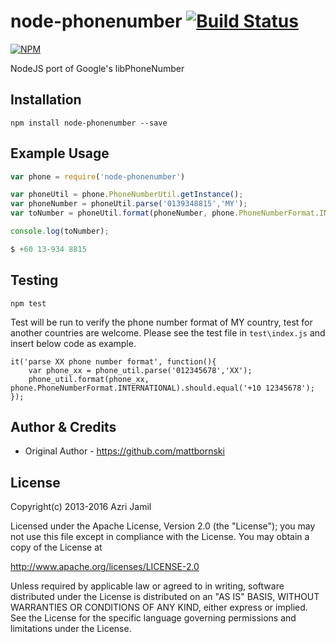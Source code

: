 # node-phonenumber [![Build Status](https://travis-ci.org/wajatimur/node-phonenumber.png?branch=master)](https://travis-ci.org/wajatimur/node-phonenumber)

[![NPM](https://nodei.co/npm/node-phonenumber.png?downloads=true&downloadRank=true&stars=true)](https://nodei.co/npm/node-phonenumber/)

NodeJS port of Google's libPhoneNumber

## Installation

    npm install node-phonenumber --save

## Example Usage
```javascript
var phone = require('node-phonenumber')

var phoneUtil = phone.PhoneNumberUtil.getInstance();
var phoneNumber = phoneUtil.parse('0139348815','MY');
var toNumber = phoneUtil.format(phoneNumber, phone.PhoneNumberFormat.INTERNATIONAL);

console.log(toNumber);

$ +60 13-934 8815
```

## Testing

    npm test

Test will be run to verify the phone number format of MY country, test for another
countries are welcome. Please see the test file in `test\index.js` and insert below
code as example.

    it('parse XX phone number format', function(){
        var phone_xx = phone_util.parse('012345678','XX');
        phone_util.format(phone_xx, phone.PhoneNumberFormat.INTERNATIONAL).should.equal('+10 12345678');
    });

## Author & Credits
* Original Author - https://github.com/mattbornski

## License
Copyright(c) 2013-2016 Azri Jamil

Licensed under the Apache License, Version 2.0 (the "License");
you may not use this file except in compliance with the License.
You may obtain a copy of the License at

   http://www.apache.org/licenses/LICENSE-2.0

Unless required by applicable law or agreed to in writing, software
distributed under the License is distributed on an "AS IS" BASIS,
WITHOUT WARRANTIES OR CONDITIONS OF ANY KIND, either express or implied.
See the License for the specific language governing permissions and
limitations under the License.
